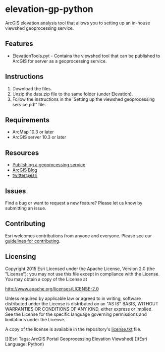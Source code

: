 # elevation-gp-python
ArcGIS elevation analysis tool that allows you to setting up an in-house viewshed geoprocessing service.
## Features
* ElevationTools.pyt - Contains the viewshed tool that can be published to ArcGIS for server as a geoprocessing service.

## Instructions
1. Download the files. 
2. Unzip the data.zip file to the same folder (under Elevation).
3. Follow the instructions in the 'Setting up the viewshed geoprocessing service.pdf' file.

## Requirements
* ArcMap 10.3 or later
* ArcGIS server 10.3 or later

## Resources
* [Publishing a geoprocessing service](http://server.arcgis.com/en/server/latest/publish-services/linux/publishing-a-geoprocessing-service.htm)
* [ArcGIS Blog](http://blogs.esri.com/esri/arcgis/)
* [twitter@esri](http://twitter.com/esri)

## Issues
Find a bug or want to request a new feature?  Please let us know by submitting an issue.

## Contributing
Esri welcomes contributions from anyone and everyone. Please see our [guidelines for contributing](https://github.com/esri/contributing).

## Licensing
Copyright 2015 Esri
Licensed under the Apache License, Version 2.0 (the "License");
you may not use this file except in compliance with the License.
You may obtain a copy of the License at

   http://www.apache.org/licenses/LICENSE-2.0

Unless required by applicable law or agreed to in writing, software
distributed under the License is distributed on an "AS IS" BASIS,
WITHOUT WARRANTIES OR CONDITIONS OF ANY KIND, either express or implied.
See the License for the specific language governing permissions and
limitations under the License.

A copy of the license is available in the repository's [license.txt]( https://raw.github.com/Esri/quickstart-map-js/master/license.txt) file.

[](Esri Tags: ArcGIS Portal Geoprocessing Elevation Viewshed)
[](Esri Language: Python)
